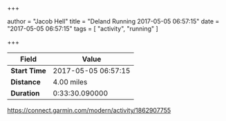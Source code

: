 +++

author = "Jacob Hell"
title = "Deland Running 2017-05-05 06:57:15"
date = "2017-05-05 06:57:15"
tags = [
    "activity", "running"
]

+++

<!--more-->

|Field  |Value  |
|--- | --- |
|**Start Time**|2017-05-05 06:57:15|
|**Distance**|4.00 miles|
|**Duration**|0:33:30.090000|

https://connect.garmin.com/modern/activity/1862907755